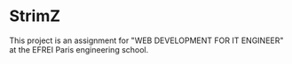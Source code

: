 # StrimZ
This project is an assignment for "WEB DEVELOPMENT FOR IT ENGINEER" at the EFREI Paris engineering school. 

